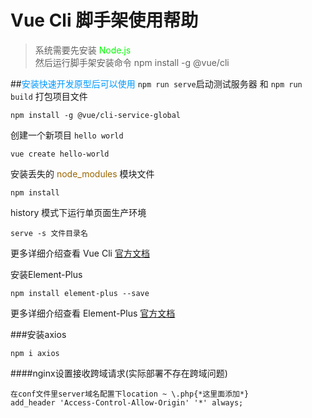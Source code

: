Vue Cli 脚手架使用帮助
===============

> 系统需要先安装 <font color=#00FF00> Node.js </font>  
> 然后运行脚手架安装命令 npm install -g @vue/cli

##<font color=#0099FF>安装快速开发原型后可以使用</font>
`npm run serve`启动测试服务器 和 `npm run build` 打包项目文件


~~~
npm install -g @vue/cli-service-global
~~~  

  
创建一个新项目 `hello world`
~~~
vue create hello-world
~~~

安装丢失的 <font color=#996600> node_modules </font> 模块文件
~~~
npm install
~~~

history 模式下运行单页面生产环境
~~~
serve -s 文件目录名
~~~

更多详细介绍查看 Vue Cli [官方文档](https://cli.vuejs.org/zh/)  
  


安装Element-Plus
~~~
npm install element-plus --save
~~~

更多详细介绍查看 Element-Plus [官方文档](https://element-plus.gitee.io/#/zh-CN/component/installation)

###安装axios
~~~
npm i axios
~~~

####nginx设置接收跨域请求(实际部署不存在跨域问题)
```
在conf文件里server域名配置下location ~ \.php{*这里面添加*}
add_header 'Access-Control-Allow-Origin' '*' always;
```